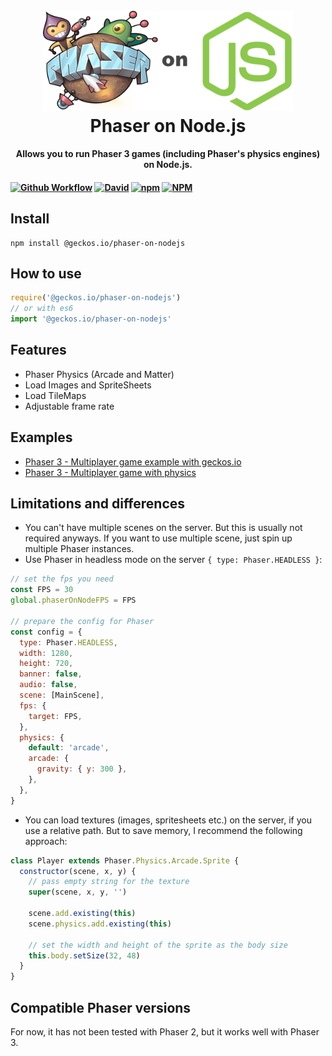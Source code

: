 <h1 align="center">
  <br>
  <a href="https://github.com/yandeu/phaser3-multiplayer-with-physics#readme"><img src="readme/phaser-on-nodejs.png" alt="header" width="400"></a>
  <br>
  Phaser on Node.js
  <br>
</h1>

<h4  align="center">
  Allows you to run Phaser 3 games (including Phaser's physics engines) on Node.js.
<h4>

[![Github Workflow](https://img.shields.io/github/workflow/status/geckosio/phaser-on-nodejs/CI/master?label=github%20build&logo=github&style=flat-square)](https://github.com/geckosio/phaser-on-nodejs/actions?query=workflow%3ACI)
[![David](https://img.shields.io/david/geckosio/phaser-on-nodejs.svg?style=flat-square)](https://david-dm.org/geckosio/phaser-on-nodejs)
[![npm](https://img.shields.io/npm/v/@geckos.io/phaser-on-nodejs.svg?style=flat-square)](https://www.npmjs.com/package/@geckos.io/phaser-on-nodejs)
[![NPM](https://img.shields.io/npm/l/@geckos.io/phaser-on-nodejs.svg?style=flat-square)](LICENSE)

## Install

```console
npm install @geckos.io/phaser-on-nodejs
```

## How to use

```js
require('@geckos.io/phaser-on-nodejs')
// or with es6
import '@geckos.io/phaser-on-nodejs'
```

## Features

- Phaser Physics (Arcade and Matter)
- Load Images and SpriteSheets
- Load TileMaps
- Adjustable frame rate

## Examples

- [Phaser 3 - Multiplayer game example with geckos.io](https://github.com/geckosio/phaser3-multiplayer-game-example#readme)
- [Phaser 3 - Multiplayer game with physics](https://github.com/yandeu/phaser3-multiplayer-with-physics#readme)

## Limitations and differences

- You can't have multiple scenes on the server. But this is usually not required anyways. If you want to use multiple scene, just spin up multiple Phaser instances.
- Use Phaser in headless mode on the server `{ type: Phaser.HEADLESS }`:

```js
// set the fps you need
const FPS = 30
global.phaserOnNodeFPS = FPS

// prepare the config for Phaser
const config = {
  type: Phaser.HEADLESS,
  width: 1280,
  height: 720,
  banner: false,
  audio: false,
  scene: [MainScene],
  fps: {
    target: FPS,
  },
  physics: {
    default: 'arcade',
    arcade: {
      gravity: { y: 300 },
    },
  },
}
```

- You can load textures (images, spritesheets etc.) on the server, if you use a relative path. But to save memory, I recommend the following approach:

```js
class Player extends Phaser.Physics.Arcade.Sprite {
  constructor(scene, x, y) {
    // pass empty string for the texture
    super(scene, x, y, '')

    scene.add.existing(this)
    scene.physics.add.existing(this)

    // set the width and height of the sprite as the body size
    this.body.setSize(32, 48)
  }
}
```

## Compatible Phaser versions

For now, it has not been tested with Phaser 2, but it works well with Phaser 3.
